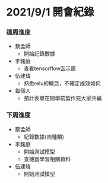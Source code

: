 # 2021/9/1 開會紀錄
### 這周進度

- 蔡孟師
    - 開始記錄數據
- 李銘庭 
    - 查看tensorflow函示庫
- 伍建瑋 
    - 熟悉relu的概念，不確定成效如何
- 每個人
    - 預計表單在開學前製作完大家共編 
    
   
### 下周進度

- 蔡孟師
    - 紀錄數據(肉種類)
- 李銘庭
    - 開始測試模型
    - 查機器學習相關資料
- 伍建瑋
    - 開始測試模型 
